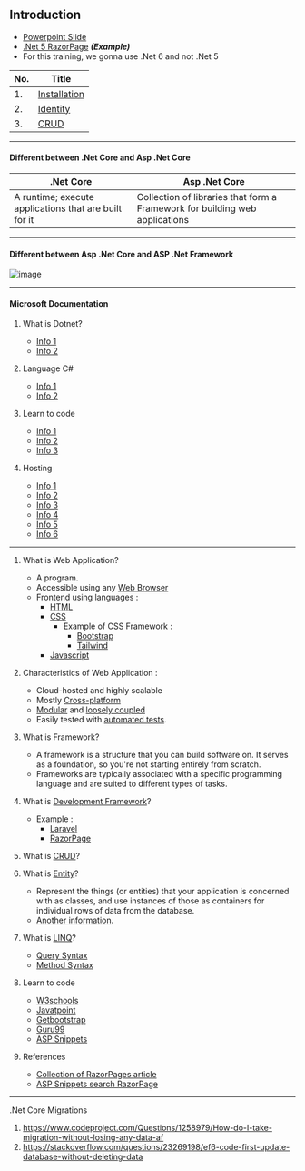 ## Introduction

- [Powerpoint Slide](https://docs.google.com/presentation/d/1TMAes5KmHPJsn9W-os-a0Pf5RfSFfU3w/edit?usp=share_link&ouid=114957755804422263009&rtpof=true&sd=true)
- [.Net 5 RazorPage](https://github.com/muhamaddarulhadi/RazorPage) ***(Example)***
- For this training, we gonna use .Net 6 and not .Net 5

| No. | Title |
|-----|-------|
| 1. | [Installation](https://github.com/RazorPageTraining/Part_2_Installation) |
| 2. | [Identity](https://github.com/RazorPageTraining/Part_3_Identity) |
| 3. | [CRUD](https://github.com/RazorPageTraining/Part_4_CRUD) |

***

#### Different between .Net Core and Asp .Net Core

| .Net Core | Asp .Net Core |
|-----------|---------------|
| A runtime; execute applications that are built for it | Collection of libraries that form a Framework for building web applications  |

***

#### Different between Asp .Net Core and ASP .Net Framework

![image](https://user-images.githubusercontent.com/47632993/211729425-5008d96e-5af3-472a-a158-1b95822ca484.png)

***

#### Microsoft Documentation

1. What is Dotnet?
   - [Info 1](https://dotnet.microsoft.com/en-us/)
   - [Info 2](https://dotnet.microsoft.com/en-us/apps/aspnet)

2. Language C#

   - [Info 1](https://dotnet.microsoft.com/en-us/languages/csharp)
   - [Info 2](https://learn.microsoft.com/en-us/dotnet/csharp/)

3. Learn to code

   - [Info 1](https://dotnet.microsoft.com/en-us/learntocode)
   - [Info 2](https://learn.microsoft.com/en-us/aspnet/core/getting-started/?view=aspnetcore-6.0&tabs=windows)
   - [Info 3](https://learn.microsoft.com/en-us/aspnet/core/razor-pages/?view=aspnetcore-6.0&tabs=visual-studio-code)

4. Hosting

   - [Info 1](https://learn.microsoft.com/en-us/dotnet/azure/)
   - [Info 2](https://dotnet.microsoft.com/en-us/apps/aspnet/hosting)
   - [Info 3](https://www.cloudclusters.io/cloud/aspnetclusters/)
   - [Info 4](https://www.everleap.com/cloud-hosting/solutions/asp.net-core-hosting/)
   - [Info 5](https://www.iwhost.com/)
   - [Info 6](https://dotnet.microsoft.com/en-us/apps/cloud)

***

1. What is Web Application?
    
   - A program. 
   - Accessible using any [Web Browser](https://www.techtarget.com/whatis/definition/browser)
   - Frontend using languages : 
        - [HTML](https://www.w3schools.com/html/html_intro.asp)
        - [CSS](https://www.w3schools.com/css/css_intro.asp)
            - Example of CSS Framework :
                - [Bootstrap](https://getbootstrap.com/docs/5.2/getting-started/introduction/)
                - [Tailwind](https://tailwindcss.com/docs/installation) 
        - [Javascript](https://www.semrush.com/blog/javascript/?kw=&cmp=AA_SRCH_DSA_Blog_EN&label=dsa_pagefeed&Network=g&Device=c&utm_content=622459218633&kwid=dsa-1753200738893&cmpid=18361936995&agpid=141795410375&BU=Core&extid=60162920499&adpos=)


2. Characteristics of Web Application :
    
   - Cloud-hosted and highly scalable
   - Mostly [Cross-platform](https://www.techopedia.com/definition/17056/cross-platform)
   - [Modular](https://www.techopedia.com/definition/24771/modular) and [loosely coupled](https://www.johnhagel.com/loosely-coupled-a-term-worth-understanding/#:~:text=A%20good%20working%20definition%3A%20loosely,unanticipated%20changes%20within%20other%20modules.)
   - Easily tested with [automated tests](https://www.guru99.com/automation-testing.html). 


3. What is Framework?
    
   - A framework is a structure that you can build software on. It serves as a foundation, so you're not starting entirely from scratch. 
   - Frameworks are typically associated with a specific programming language and are suited to different types of tasks.


4. What is [Development Framework](https://community.spiceworks.com/topic/2454847-what-is-a-development-framework-why-use-a-development-framework)?
   - Example :
        - [Laravel](https://laravel.com/)
        - [RazorPage](https://www.learnrazorpages.com/)

5. What is [CRUD](https://www.sumologic.com/glossary/crud/#:~:text=CRUD%20Meaning%3A%20CRUD%20is%20an,%2C%20read%2C%20update%20and%20delete.)?


6. What is [Entity](https://www.entityframeworktutorial.net/what-is-entityframework.aspx)?
   - Represent the things (or entities) that your application is concerned with as classes, and use instances of those as containers for individual rows of data from the database.
   - [Another information](https://www.learnrazorpages.com/razor-pages/tutorial/bakery/create-model).


7. What is [LINQ](https://www.tutorialsteacher.com/linq/what-is-linq)?
   - [Query Syntax](https://www.tutorialsteacher.com/linq/linq-query-syntax)
   - [Method Syntax](https://www.geeksforgeeks.org/linq-method-syntax/#:~:text=In%20LINQ%2C%20Method%20Syntax%20is,method%20syntax%20at%20compile%20time.) 


8. Learn to code
   - [W3schools](https://www.w3schools.com)
   - [Javatpoint](https://www.javatpoint.com/)
   - [Getbootstrap](https://getbootstrap.com/)
   - [Guru99](https://www.guru99.com/)
   - [ASP Snippets](https://www.aspsnippets.com/)


9. References
    - [Collection of RazorPages article](https://www.mikesdotnetting.com/category/37/razor-pages)
    - [ASP Snippets search RazorPage](https://www.aspsnippets.com/Search.aspx?q=razor)


***

.Net Core Migrations

1. https://www.codeproject.com/Questions/1258979/How-do-I-take-migration-without-losing-any-data-af
2. https://stackoverflow.com/questions/23269198/ef6-code-first-update-database-without-deleting-data



